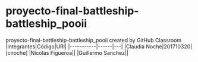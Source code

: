 # proyecto-final-battleship-battleship_pooii
proyecto-final-battleship-battleship_pooii created by GitHub Classroom
|Integrantes|Código|URI|
|-----------|------|---|
|Claudia Noche|201710320|[cnoche]
|Nicolas Figueroa||[]()
|Guillermo Sanchez||[]()
